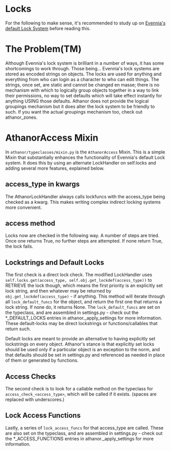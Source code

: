 # Locks
For the following to make sense, it's recommended to study up on [Evennia's default Lock System](https://www.evennia.com/docs/latest/Components/Locks.html) before reading this.

# The Problem(TM)
Although Evennia's lock system is brilliant in a number of ways, it has some shortcomings to work through. Those being... Evennia's lock systems are stored as encoded strings on objects. The locks are used for anything and everything from who can login as a character to who can edit things. The strings, once set, are static and cannot be changed en masse; there is no mechanism with which to logically group objects together in a way to link their permissions, no way to set defaults which will take effect instantly for anything USING those defaults. Athanor does not provide the logical groupings mechanism but it does alter the lock system to be friendly to such. If you want the actual groupings mechanism too, check out athanor_zones.

# AthanorAccess Mixin
In `athanor/typeclasses/mixin.py` is the `AthanorAccess` Mixin. This is a simple Mixin that substantially enhances the functionality of Evennia's default Lock system. It does this by using an alternate LockHandler on self.locks and adding several more features, explained below.

## access_type in kwargs
The AthanorLockHandler always calls lockfuncs with the access_type being checked as a kwarg. This makes writing complex indirect locking systems more convenient.

## access method
Locks now are checked in the following way. A number of steps are tried. Once one returns True, no further steps are attempted. If none return True, the lock fails.

## Lockstrings and Default Locks
The first check is a direct lock check. The modified LockHandler uses `self.locks.get(access_type, self.obj.get_lockdef(access_type))` to RETRIEVE the lock though, which means the first priority is an explicitly set lock string, and then whatever may be returned by `obj.get_lockdef(access_type)` - if anything. This method will iterate through all `lock_default_funcs` for the object, and return the first one that returns a lock string. If none do, it returns None. The `lock_default_funcs` are set on the typeclass, and are assembled in settings.py - check out the *_DEFAULT_LOCKS entries in athanor._apply_settings for more information. These default-locks may be direct lockstrings or functions/callables that return such.

Default locks are meant to provide an alternative to having explicitly set lockstrings on every object. Athanor's stance is that explicitly set locks should be used only if a particular object is an exception to the norm, and that defaults should be set in settings.py and referenced as needed in place of them or generated by functions.

## Access Checks
The second check is to look for a callable method on the typeclass for `access_check_<access_type>`, which will be called if it exists. (spaces are replaced with underscores.)


## Lock Access Functions
Lastly, a series of `lock_access_funcs` for that access_type are called. These are also set on the typeclass, and are assembled in settings.py - check out the *_ACCESS_FUNCTIONS entries in athanor._apply_settings for more information.